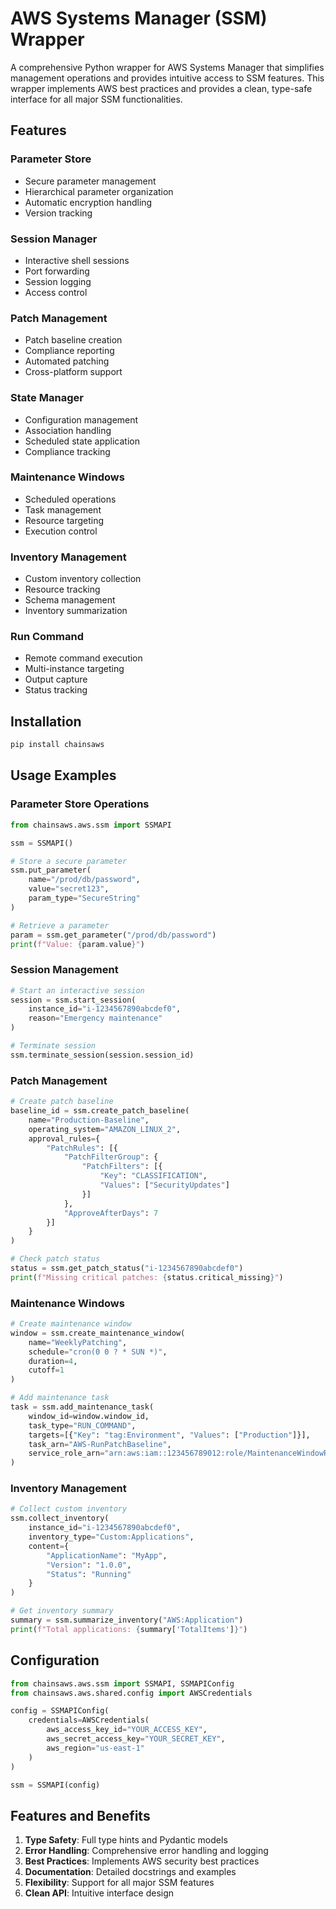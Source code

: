 # AWS Systems Manager (SSM) Wrapper

A comprehensive Python wrapper for AWS Systems Manager that simplifies management operations and provides intuitive access to SSM features. This wrapper implements AWS best practices and provides a clean, type-safe interface for all major SSM functionalities.

## Features

### Parameter Store

- Secure parameter management
- Hierarchical parameter organization
- Automatic encryption handling
- Version tracking

### Session Manager

- Interactive shell sessions
- Port forwarding
- Session logging
- Access control

### Patch Management

- Patch baseline creation
- Compliance reporting
- Automated patching
- Cross-platform support

### State Manager

- Configuration management
- Association handling
- Scheduled state application
- Compliance tracking

### Maintenance Windows

- Scheduled operations
- Task management
- Resource targeting
- Execution control

### Inventory Management

- Custom inventory collection
- Resource tracking
- Schema management
- Inventory summarization

### Run Command

- Remote command execution
- Multi-instance targeting
- Output capture
- Status tracking

## Installation

```bash
pip install chainsaws
```

## Usage Examples

### Parameter Store Operations

```python
from chainsaws.aws.ssm import SSMAPI

ssm = SSMAPI()

# Store a secure parameter
ssm.put_parameter(
    name="/prod/db/password",
    value="secret123",
    param_type="SecureString"
)

# Retrieve a parameter
param = ssm.get_parameter("/prod/db/password")
print(f"Value: {param.value}")
```

### Session Management

```python
# Start an interactive session
session = ssm.start_session(
    instance_id="i-1234567890abcdef0",
    reason="Emergency maintenance"
)

# Terminate session
ssm.terminate_session(session.session_id)
```

### Patch Management

```python
# Create patch baseline
baseline_id = ssm.create_patch_baseline(
    name="Production-Baseline",
    operating_system="AMAZON_LINUX_2",
    approval_rules={
        "PatchRules": [{
            "PatchFilterGroup": {
                "PatchFilters": [{
                    "Key": "CLASSIFICATION",
                    "Values": ["SecurityUpdates"]
                }]
            },
            "ApproveAfterDays": 7
        }]
    }
)

# Check patch status
status = ssm.get_patch_status("i-1234567890abcdef0")
print(f"Missing critical patches: {status.critical_missing}")
```

### Maintenance Windows

```python
# Create maintenance window
window = ssm.create_maintenance_window(
    name="WeeklyPatching",
    schedule="cron(0 0 ? * SUN *)",
    duration=4,
    cutoff=1
)

# Add maintenance task
task = ssm.add_maintenance_task(
    window_id=window.window_id,
    task_type="RUN_COMMAND",
    targets=[{"Key": "tag:Environment", "Values": ["Production"]}],
    task_arn="AWS-RunPatchBaseline",
    service_role_arn="arn:aws:iam::123456789012:role/MaintenanceWindowRole"
)
```

### Inventory Management

```python
# Collect custom inventory
ssm.collect_inventory(
    instance_id="i-1234567890abcdef0",
    inventory_type="Custom:Applications",
    content={
        "ApplicationName": "MyApp",
        "Version": "1.0.0",
        "Status": "Running"
    }
)

# Get inventory summary
summary = ssm.summarize_inventory("AWS:Application")
print(f"Total applications: {summary['TotalItems']}")
```

## Configuration

```python
from chainsaws.aws.ssm import SSMAPI, SSMAPIConfig
from chainsaws.aws.shared.config import AWSCredentials

config = SSMAPIConfig(
    credentials=AWSCredentials(
        aws_access_key_id="YOUR_ACCESS_KEY",
        aws_secret_access_key="YOUR_SECRET_KEY",
        aws_region="us-east-1"
    )
)

ssm = SSMAPI(config)
```

## Features and Benefits

1. **Type Safety**: Full type hints and Pydantic models
2. **Error Handling**: Comprehensive error handling and logging
3. **Best Practices**: Implements AWS security best practices
4. **Documentation**: Detailed docstrings and examples
5. **Flexibility**: Support for all major SSM features
6. **Clean API**: Intuitive interface design
